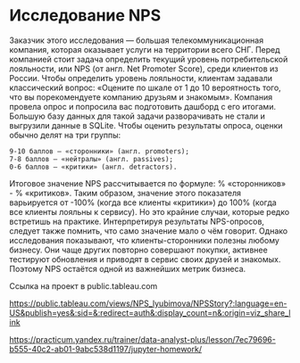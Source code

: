 # Исследование NPS 
Заказчик этого исследования — большая телекоммуникационная компания, которая оказывает услуги на территории всего СНГ. Перед компанией стоит задача определить текущий уровень потребительской лояльности, или NPS (от англ. Net Promoter Score), среди клиентов из России. 
Чтобы определить уровень лояльности, клиентам задавали классический вопрос: «Оцените по шкале от 1 до 10 вероятность того, что вы порекомендуете компанию друзьям и знакомым».
Компания провела опрос и попросила вас подготовить дашборд с его итогами. Большую базу данных для такой задачи разворачивать не стали и выгрузили данные в SQLite. 
Чтобы оценить результаты опроса, оценки обычно делят на три группы:

    9-10 баллов — «cторонники» (англ. promoters);
    7-8 баллов — «нейтралы» (англ. passives);
    0-6 баллов — «критики» (англ. detractors).

Итоговое значение NPS рассчитывается по формуле: % «сторонников» - % «критиков».
Таким образом, значение этого показателя варьируется от -100% (когда все клиенты «критики») до 100% (когда все клиенты лояльны к сервису). Но это крайние случаи, которые редко встретишь на практике. 
Интерпретируя результаты NPS-опросов, следует также помнить, что само значение мало о чём говорит. Однако исследования показывают, что клиенты-сторонники полезны любому бизнесу. Они чаще других повторно совершают покупки, активнее тестируют обновления и приводят в сервис своих друзей и знакомых. Поэтому NPS остаётся одной из важнейших метрик бизнеса. 

Ссылка на проект в public.tableau.com


https://public.tableau.com/views/NPS_lyubimova/NPSStory?:language=en-US&publish=yes&:sid=&:redirect=auth&:display_count=n&:origin=viz_share_link 

https://practicum.yandex.ru/trainer/data-analyst-plus/lesson/7ec79696-b555-40c2-ab01-9abc538d1197/jupyter-homework/

